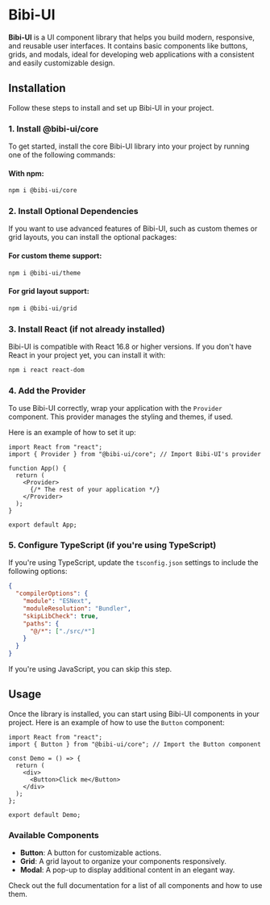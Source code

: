 
# Bibi-UI

**Bibi-UI** is a UI component library that helps you build modern, responsive, and reusable user interfaces. It contains basic components like buttons, grids, and modals, ideal for developing web applications with a consistent and easily customizable design.

## Installation

Follow these steps to install and set up Bibi-UI in your project.

### 1. Install @bibi-ui/core

To get started, install the core Bibi-UI library into your project by running one of the following commands:

#### With npm:
```bash
npm i @bibi-ui/core
```

### 2. Install Optional Dependencies

If you want to use advanced features of Bibi-UI, such as custom themes or grid layouts, you can install the optional packages:

#### For custom theme support:
```bash
npm i @bibi-ui/theme
```

#### For grid layout support:
```bash
npm i @bibi-ui/grid
```

### 3. Install React (if not already installed)

Bibi-UI is compatible with React 16.8 or higher versions. If you don't have React in your project yet, you can install it with:

```bash
npm i react react-dom
```

### 4. Add the Provider

To use Bibi-UI correctly, wrap your application with the `Provider` component. This provider manages the styling and themes, if used.

Here is an example of how to set it up:

```tsx
import React from "react";
import { Provider } from "@bibi-ui/core"; // Import Bibi-UI's provider

function App() {
  return (
    <Provider>
      {/* The rest of your application */}
    </Provider>
  );
}

export default App;
```

### 5. Configure TypeScript (if you're using TypeScript)

If you're using TypeScript, update the `tsconfig.json` settings to include the following options:

```json
{
  "compilerOptions": {
    "module": "ESNext",
    "moduleResolution": "Bundler",
    "skipLibCheck": true,
    "paths": {
      "@/*": ["./src/*"]
    }
  }
}
```

If you're using JavaScript, you can skip this step.

## Usage

Once the library is installed, you can start using Bibi-UI components in your project. Here is an example of how to use the `Button` component:

```tsx
import React from "react";
import { Button } from "@bibi-ui/core"; // Import the Button component

const Demo = () => {
  return (
    <div>
      <Button>Click me</Button>
    </div>
  );
};

export default Demo;
```

### Available Components

- **Button**: A button for customizable actions.
- **Grid**: A grid layout to organize your components responsively.
- **Modal**: A pop-up to display additional content in an elegant way.

Check out the full documentation for a list of all components and how to use them.

